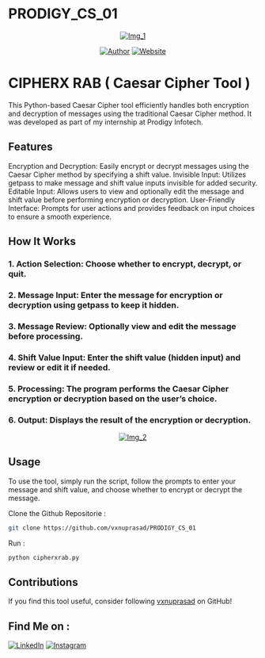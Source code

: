 # PRODIGY_CS_01

<p align="center">
<a href="#"><img title="Img_1" src="Img_1.png"></a>
</p>
<p align="center">
<a href="https://github.com/vxnuprasad"><img title="Author" src="https://img.shields.io/badge/Author-Vishnu-yellow.svg?style=for-the-badge&logo=github"></a>
<a href="https://prodigyinfotech.dev/"><img title="Website" src="https://img.shields.io/badge/Website-Prodigy--InfoTech-green.svg?style=for-the-badge&logo=sites"></a>
</p>

# CIPHERX RAB ( Caesar Cipher Tool )

This Python-based Caesar Cipher tool efficiently handles both encryption and decryption of messages using the traditional Caesar Cipher method. It was developed as part of my internship at Prodigy Infotech.

## Features

Encryption and Decryption: Easily encrypt or decrypt messages using the Caesar Cipher method by specifying a shift value.
Invisible Input: Utilizes getpass to make message and shift value inputs invisible for added security.
Editable Input: Allows users to view and optionally edit the message and shift value before performing encryption or decryption.
User-Friendly Interface: Prompts for user actions and provides feedback on input choices to ensure a smooth experience.

## How It Works

### 1. Action Selection: Choose whether to encrypt, decrypt, or quit.
### 2. Message Input: Enter the message for encryption or decryption using getpass to keep it hidden.
### 3. Message Review: Optionally view and edit the message before processing.
### 4. Shift Value Input: Enter the shift value (hidden input) and review or edit it if needed.
### 5. Processing: The program performs the Caesar Cipher encryption or decryption based on the user’s choice.
### 6. Output: Displays the result of the encryption or decryption.

<p align="center">
<a href="#"><img title="Img_2" src="img_2.png"></a>
</p>

## Usage

To use the tool, simply run the script, follow the prompts to enter your message and shift value, and choose whether to encrypt or decrypt the message.

Clone the Github Repositorie :
```sh
git clone https://github.com/vxnuprasad/PRODIGY_CS_01
```
Run :
```sh
python cipherxrab.py
```
## Contributions

If you find this tool useful, consider following [vxnuprasad](https://github.com/vxnuprasad) on GitHub!

## Find Me on :
[![LinkedIn](https://img.shields.io/badge/LinkedIn-VishnuPrasad-blue?style=for-the-badge&logo=LinkedIn)](https://www.linkedin.com/in/vxnuprasad)
[![Instagram](https://img.shields.io/badge/IG-%40__.v.shnu-red?style=for-the-badge&logo=instagram)](https://www.instagram.com/__.v.shnu/)
